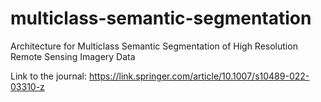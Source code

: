 # multiclass-semantic-segmentation
Architecture  for Multiclass Semantic Segmentation  of High Resolution Remote Sensing Imagery Data

Link to the journal: https://link.springer.com/article/10.1007/s10489-022-03310-z
